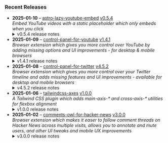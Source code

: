 ### Recent Releases

<!-- RECENT_RELEASES -->
<ul>
<li>
  <strong>2025-01-10</strong> – <a href="https://github.com/insin/astro-lazy-youtube-embed">astro-lazy-youtube-embed</a> <a href="https://github.com/insin/astro-lazy-youtube-embed/releases/tag/v0.5.4">v0.5.4</a>
  <div><em>Embed YouTube videos with a static placeholder which only embeds when you click</em></div>
  <details><summary>v0.5.4 release notes</summary><h3>Changed</h3>
<ul>
<li>Add missing shadow to the SVG in the "Watch on YouTube" link and reduce its size</li>
</ul></details>
</li>
<li>
  <strong>2025-01-09</strong> – <a href="https://github.com/insin/control-panel-for-youtube">control-panel-for-youtube</a> <a href="https://github.com/insin/control-panel-for-youtube/releases/tag/v1.4.1">v1.4.1</a>
  <div><em>Browser extension which gives you more control over YouTube by adding missing options and UI improvements - for desktop &amp; mobile browsers</em></div>
  <details><summary>v1.4.1 release notes</summary><p>Visit the <a href="https://jbscript.dev/control-panel-for-youtube" rel="nofollow">Control Panel for YouTube website</a> for installation links, more information about the extension, and FAQs. Follow <a href="https://twitter.com/ControlPanelFYT" rel="nofollow">@ControlPanelFYT</a> on Twitter for updates.</p>
<h2>Changes</h2>
<ul>
<li>Hide AI summaries in Search results on desktop</li>
<li>Remove pink from the page progress bar on desktop</li>
<li>Fixed hiding "Search with your voice" on mobile</li>
<li>Fixed hiding the ad slot immediately below video comments on mobile</li>
<li>Hide new grid format for Shorts in Home on mobile</li>
<li>Fixed hiding suggested sections for logged-out users in Home on mobile</li>
</ul>
<h2>Availability</h2>
<p>New versions have to be reviewed and published by each browser extension store before they're available for use.</p>
<p>This version is available in the following extension stores:</p>
<p><a href="https://apps.apple.com/app/id6478456678?platform=mac" rel="nofollow"><img src="https://user-images.githubusercontent.com/226692/216768643-4756e33c-1e61-41a7-9c56-9bd80f10bcc9.png" alt="Mac App Store" style="max-width: 100%;"></a> <a href="https://addons.mozilla.org/firefox/addon/control-panel-for-youtube/" rel="nofollow"><img src="https://private-user-images.githubusercontent.com/226692/307636781-566d72e8-bd40-43a4-9118-1768946f5b20.png?jwt=eyJhbGciOiJIUzI1NiIsInR5cCI6IkpXVCJ9.eyJpc3MiOiJnaXRodWIuY29tIiwiYXVkIjoicmF3LmdpdGh1YnVzZXJjb250ZW50LmNvbSIsImtleSI6ImtleTUiLCJleHAiOjE3MzY1MjkwMzEsIm5iZiI6MTczNjUyODczMSwicGF0aCI6Ii8yMjY2OTIvMzA3NjM2NzgxLTU2NmQ3MmU4LWJkNDAtNDNhNC05MTE4LTE3Njg5NDZmNWIyMC5wbmc_WC1BbXotQWxnb3JpdGhtPUFXUzQtSE1BQy1TSEEyNTYmWC1BbXotQ3JlZGVudGlhbD1BS0lBVkNPRFlMU0E1M1BRSzRaQSUyRjIwMjUwMTEwJTJGdXMtZWFzdC0xJTJGczMlMkZhd3M0X3JlcXVlc3QmWC1BbXotRGF0ZT0yMDI1MDExMFQxNzA1MzFaJlgtQW16LUV4cGlyZXM9MzAwJlgtQW16LVNpZ25hdHVyZT0xM2NmODI5NjMwMDU2NmJkMDkwOTIwYmM1ZmU4OGRlMDQ5YmYwMTM4MThjNjgwOTRlOGRhMjc0ZWE3OTI2ODM1JlgtQW16LVNpZ25lZEhlYWRlcnM9aG9zdCJ9.ENKZTB5hReVxIWh-e6_4ITEZ8zPWCsrTZVYipl_8q8I" alt="Mozilla Add-ons" content-type-secured-asset="image/png" secured-asset-link="" style="max-width: 100%;"></a> <a href="https://chromewebstore.google.com/detail/control-panel-for-youtube/lodcanccmfbpjjpnngindkkmiehimile" rel="nofollow"><img src="https://private-user-images.githubusercontent.com/226692/307584913-08b44d7b-61d5-49f2-9a76-607eb36fe407.png?jwt=eyJhbGciOiJIUzI1NiIsInR5cCI6IkpXVCJ9.eyJpc3MiOiJnaXRodWIuY29tIiwiYXVkIjoicmF3LmdpdGh1YnVzZXJjb250ZW50LmNvbSIsImtleSI6ImtleTUiLCJleHAiOjE3MzY1MjkwMzEsIm5iZiI6MTczNjUyODczMSwicGF0aCI6Ii8yMjY2OTIvMzA3NTg0OTEzLTA4YjQ0ZDdiLTYxZDUtNDlmMi05YTc2LTYwN2ViMzZmZTQwNy5wbmc_WC1BbXotQWxnb3JpdGhtPUFXUzQtSE1BQy1TSEEyNTYmWC1BbXotQ3JlZGVudGlhbD1BS0lBVkNPRFlMU0E1M1BRSzRaQSUyRjIwMjUwMTEwJTJGdXMtZWFzdC0xJTJGczMlMkZhd3M0X3JlcXVlc3QmWC1BbXotRGF0ZT0yMDI1MDExMFQxNzA1MzFaJlgtQW16LUV4cGlyZXM9MzAwJlgtQW16LVNpZ25hdHVyZT1lNGU5ZTYzZWE0NTM3NWYxMjBjMDZmYjA0Y2I1N2Y4MTAyOTJhOTg3M2Y3ZWMyODFmNzQ0MzViOTZmYTI5Y2UwJlgtQW16LVNpZ25lZEhlYWRlcnM9aG9zdCJ9.d79AZvI-RPyOdllRFgm9-bKVDujWc6JJvKpPxeTnu2M" alt="Chrome Web Store" content-type-secured-asset="image/png" secured-asset-link="" style="max-width: 100%;"></a></p>

<h2>Donate</h2>
<p>Support Control Panel for YouTube development with a tip:</p>
<p><a href="https://ko-fi.com/jbscript" rel="nofollow"><img src="https://private-user-images.githubusercontent.com/226692/330361609-c318a7d3-695e-448d-af15-ef0b934ae168.png?jwt=eyJhbGciOiJIUzI1NiIsInR5cCI6IkpXVCJ9.eyJpc3MiOiJnaXRodWIuY29tIiwiYXVkIjoicmF3LmdpdGh1YnVzZXJjb250ZW50LmNvbSIsImtleSI6ImtleTUiLCJleHAiOjE3MzY1MjkwMzEsIm5iZiI6MTczNjUyODczMSwicGF0aCI6Ii8yMjY2OTIvMzMwMzYxNjA5LWMzMThhN2QzLTY5NWUtNDQ4ZC1hZjE1LWVmMGI5MzRhZTE2OC5wbmc_WC1BbXotQWxnb3JpdGhtPUFXUzQtSE1BQy1TSEEyNTYmWC1BbXotQ3JlZGVudGlhbD1BS0lBVkNPRFlMU0E1M1BRSzRaQSUyRjIwMjUwMTEwJTJGdXMtZWFzdC0xJTJGczMlMkZhd3M0X3JlcXVlc3QmWC1BbXotRGF0ZT0yMDI1MDExMFQxNzA1MzFaJlgtQW16LUV4cGlyZXM9MzAwJlgtQW16LVNpZ25hdHVyZT02ZWM3MTI0MDc0Zjk1YzAyNjlmNjBlOWVkZjAzY2VmODNkZDUwYzVlZGE5NzAyYjIzMGYxNGQ5NTVhZDhjY2I1JlgtQW16LVNpZ25lZEhlYWRlcnM9aG9zdCJ9.R8E5TgP3ODaAmKQ-wTHURv1aS7I9LXRC72ubYE1vWtU" alt="Support me on Ko-fi" content-type-secured-asset="image/png" secured-asset-link="" style="max-width: 100%;"></a></p></details>
</li>
<li>
  <strong>2025-01-08</strong> – <a href="https://github.com/insin/control-panel-for-twitter">control-panel-for-twitter</a> <a href="https://github.com/insin/control-panel-for-twitter/releases/tag/v4.5.2">v4.5.2</a>
  <div><em>Browser extension which gives you more control over your Twitter timeline and adds missing features and UI improvements - available for desktop and mobile browsers</em></div>
  <details><summary>v4.5.2 release notes</summary><p>Visit the <a href="https://jbscript.dev/control-panel-for-twitter" rel="nofollow">Control Panel for Twitter website</a> for installation links, more information about the extension, and FAQs. Follow <a href="https://twitter.com/ControlPanelFT" rel="nofollow">@ControlPanelFT</a> on Twitter for updates.</p>
<h2>Changes</h2>
<ul>
<li>Hide suggested Grok prompts in Tweets</li>
<li>Changed how Tweets are hidden to also hide the new separator between them</li>
</ul>
<h2>Availability</h2>
<p>New versions have to be reviewed and published by each browser extension store before they're available for use.</p>
<p>This version is available in the following extension stores:</p>
<p><a href="https://chromewebstore.google.com/detail/control-panel-for-twitter/kpmjjdhbcfebfjgdnpjagcndoelnidfj" rel="nofollow"><img src="https://user-images.githubusercontent.com/226692/212897023-9e66b1b0-e1cd-44df-a4f2-3d5bda80c5f8.png" alt="Chrome Web Store" style="max-width: 100%;"></a> <a href="https://microsoftedge.microsoft.com/addons/detail/control-panel-for-twitter/foccddlibbeccjiobcnakipdpkjiijjp" rel="nofollow"><img src="https://user-images.githubusercontent.com/226692/212897573-34b1af0a-dc5a-4aa2-a1e7-ca85d3823f9f.png" alt="Edge Add-ons" style="max-width: 100%;"></a></p>

<h2>Screenshots</h2>
<h3>Hiding suggested Grok prompts</h3>
<table>
<thead>
<tr>
<th align="center">Before</th>
<th align="center">After</th>
</tr>
</thead>
<tbody>
<tr>
<td align="center"><a target="_blank" rel="noopener noreferrer" href="https://private-user-images.githubusercontent.com/226692/401084550-f1362328-58db-4325-abc1-e82c652531ee.png?jwt=eyJhbGciOiJIUzI1NiIsInR5cCI6IkpXVCJ9.eyJpc3MiOiJnaXRodWIuY29tIiwiYXVkIjoicmF3LmdpdGh1YnVzZXJjb250ZW50LmNvbSIsImtleSI6ImtleTUiLCJleHAiOjE3MzY1MjkwMzEsIm5iZiI6MTczNjUyODczMSwicGF0aCI6Ii8yMjY2OTIvNDAxMDg0NTUwLWYxMzYyMzI4LTU4ZGItNDMyNS1hYmMxLWU4MmM2NTI1MzFlZS5wbmc_WC1BbXotQWxnb3JpdGhtPUFXUzQtSE1BQy1TSEEyNTYmWC1BbXotQ3JlZGVudGlhbD1BS0lBVkNPRFlMU0E1M1BRSzRaQSUyRjIwMjUwMTEwJTJGdXMtZWFzdC0xJTJGczMlMkZhd3M0X3JlcXVlc3QmWC1BbXotRGF0ZT0yMDI1MDExMFQxNzA1MzFaJlgtQW16LUV4cGlyZXM9MzAwJlgtQW16LVNpZ25hdHVyZT1hZTE0MjEwOGMxNTI1OTQzNjhiYzcwNDE2NDVmODQ1Njc1ZWJkN2E2OWU0ZDA1MzcxNTBlY2YxMmI1Y2ZkOGU0JlgtQW16LVNpZ25lZEhlYWRlcnM9aG9zdCJ9.6ZAPAmy9rxU2IfItU0F_TDJYO9Nrafiw6rRxY1mN5yM"><img src="https://private-user-images.githubusercontent.com/226692/401084550-f1362328-58db-4325-abc1-e82c652531ee.png?jwt=eyJhbGciOiJIUzI1NiIsInR5cCI6IkpXVCJ9.eyJpc3MiOiJnaXRodWIuY29tIiwiYXVkIjoicmF3LmdpdGh1YnVzZXJjb250ZW50LmNvbSIsImtleSI6ImtleTUiLCJleHAiOjE3MzY1MjkwMzEsIm5iZiI6MTczNjUyODczMSwicGF0aCI6Ii8yMjY2OTIvNDAxMDg0NTUwLWYxMzYyMzI4LTU4ZGItNDMyNS1hYmMxLWU4MmM2NTI1MzFlZS5wbmc_WC1BbXotQWxnb3JpdGhtPUFXUzQtSE1BQy1TSEEyNTYmWC1BbXotQ3JlZGVudGlhbD1BS0lBVkNPRFlMU0E1M1BRSzRaQSUyRjIwMjUwMTEwJTJGdXMtZWFzdC0xJTJGczMlMkZhd3M0X3JlcXVlc3QmWC1BbXotRGF0ZT0yMDI1MDExMFQxNzA1MzFaJlgtQW16LUV4cGlyZXM9MzAwJlgtQW16LVNpZ25hdHVyZT1hZTE0MjEwOGMxNTI1OTQzNjhiYzcwNDE2NDVmODQ1Njc1ZWJkN2E2OWU0ZDA1MzcxNTBlY2YxMmI1Y2ZkOGU0JlgtQW16LVNpZ25lZEhlYWRlcnM9aG9zdCJ9.6ZAPAmy9rxU2IfItU0F_TDJYO9Nrafiw6rRxY1mN5yM" alt="" content-type-secured-asset="image/png" style="max-width: 100%;"></a></td>
<td align="center"><a target="_blank" rel="noopener noreferrer" href="https://private-user-images.githubusercontent.com/226692/401084570-86cd5ab7-d7fb-4e89-8021-bba3f69aa15c.png?jwt=eyJhbGciOiJIUzI1NiIsInR5cCI6IkpXVCJ9.eyJpc3MiOiJnaXRodWIuY29tIiwiYXVkIjoicmF3LmdpdGh1YnVzZXJjb250ZW50LmNvbSIsImtleSI6ImtleTUiLCJleHAiOjE3MzY1MjkwMzEsIm5iZiI6MTczNjUyODczMSwicGF0aCI6Ii8yMjY2OTIvNDAxMDg0NTcwLTg2Y2Q1YWI3LWQ3ZmItNGU4OS04MDIxLWJiYTNmNjlhYTE1Yy5wbmc_WC1BbXotQWxnb3JpdGhtPUFXUzQtSE1BQy1TSEEyNTYmWC1BbXotQ3JlZGVudGlhbD1BS0lBVkNPRFlMU0E1M1BRSzRaQSUyRjIwMjUwMTEwJTJGdXMtZWFzdC0xJTJGczMlMkZhd3M0X3JlcXVlc3QmWC1BbXotRGF0ZT0yMDI1MDExMFQxNzA1MzFaJlgtQW16LUV4cGlyZXM9MzAwJlgtQW16LVNpZ25hdHVyZT01MWY0NjY2MjFhZTAwYjJlNjY3NWQ1YjQ2ZjcwMzhhYjMzZTBiNjRjN2Q2MTA2NjQzZDlkOTAxZGQxZGI4Y2FhJlgtQW16LVNpZ25lZEhlYWRlcnM9aG9zdCJ9.3MJk_dw4y5jxdARcIcmuRqc_sv1Mjc5eXoR4Jq7t7T8"><img src="https://private-user-images.githubusercontent.com/226692/401084570-86cd5ab7-d7fb-4e89-8021-bba3f69aa15c.png?jwt=eyJhbGciOiJIUzI1NiIsInR5cCI6IkpXVCJ9.eyJpc3MiOiJnaXRodWIuY29tIiwiYXVkIjoicmF3LmdpdGh1YnVzZXJjb250ZW50LmNvbSIsImtleSI6ImtleTUiLCJleHAiOjE3MzY1MjkwMzEsIm5iZiI6MTczNjUyODczMSwicGF0aCI6Ii8yMjY2OTIvNDAxMDg0NTcwLTg2Y2Q1YWI3LWQ3ZmItNGU4OS04MDIxLWJiYTNmNjlhYTE1Yy5wbmc_WC1BbXotQWxnb3JpdGhtPUFXUzQtSE1BQy1TSEEyNTYmWC1BbXotQ3JlZGVudGlhbD1BS0lBVkNPRFlMU0E1M1BRSzRaQSUyRjIwMjUwMTEwJTJGdXMtZWFzdC0xJTJGczMlMkZhd3M0X3JlcXVlc3QmWC1BbXotRGF0ZT0yMDI1MDExMFQxNzA1MzFaJlgtQW16LUV4cGlyZXM9MzAwJlgtQW16LVNpZ25hdHVyZT01MWY0NjY2MjFhZTAwYjJlNjY3NWQ1YjQ2ZjcwMzhhYjMzZTBiNjRjN2Q2MTA2NjQzZDlkOTAxZGQxZGI4Y2FhJlgtQW16LVNpZ25lZEhlYWRlcnM9aG9zdCJ9.3MJk_dw4y5jxdARcIcmuRqc_sv1Mjc5eXoR4Jq7t7T8" alt="" content-type-secured-asset="image/png" style="max-width: 100%;"></a></td>
</tr>
</tbody>
</table>
<h2>Donate</h2>
<p>Support Control Panel for Twitter development with a tip:</p>
<p><a href="https://ko-fi.com/jbscript" rel="nofollow"><img src="https://private-user-images.githubusercontent.com/226692/330361609-c318a7d3-695e-448d-af15-ef0b934ae168.png?jwt=eyJhbGciOiJIUzI1NiIsInR5cCI6IkpXVCJ9.eyJpc3MiOiJnaXRodWIuY29tIiwiYXVkIjoicmF3LmdpdGh1YnVzZXJjb250ZW50LmNvbSIsImtleSI6ImtleTUiLCJleHAiOjE3MzY1MjkwMzEsIm5iZiI6MTczNjUyODczMSwicGF0aCI6Ii8yMjY2OTIvMzMwMzYxNjA5LWMzMThhN2QzLTY5NWUtNDQ4ZC1hZjE1LWVmMGI5MzRhZTE2OC5wbmc_WC1BbXotQWxnb3JpdGhtPUFXUzQtSE1BQy1TSEEyNTYmWC1BbXotQ3JlZGVudGlhbD1BS0lBVkNPRFlMU0E1M1BRSzRaQSUyRjIwMjUwMTEwJTJGdXMtZWFzdC0xJTJGczMlMkZhd3M0X3JlcXVlc3QmWC1BbXotRGF0ZT0yMDI1MDExMFQxNzA1MzFaJlgtQW16LUV4cGlyZXM9MzAwJlgtQW16LVNpZ25hdHVyZT02ZWM3MTI0MDc0Zjk1YzAyNjlmNjBlOWVkZjAzY2VmODNkZDUwYzVlZGE5NzAyYjIzMGYxNGQ5NTVhZDhjY2I1JlgtQW16LVNpZ25lZEhlYWRlcnM9aG9zdCJ9.R8E5TgP3ODaAmKQ-wTHURv1aS7I9LXRC72ubYE1vWtU" alt="Support me on Ko-fi" content-type-secured-asset="image/png" secured-asset-link="" style="max-width: 100%;"></a></p></details>
</li>
<li>
  <strong>2025-01-06</strong> – <a href="https://github.com/insin/tailwindcss-axes">tailwindcss-axes</a> <a href="https://github.com/insin/tailwindcss-axes/releases/tag/v1.0.0">v1.0.0</a>
  <div><em>A Tailwind CSS plugin which adds main-axis-* and cross-axis-* utilities for flexbox alignment</em></div>
  <details><summary>v1.0.0 release notes</summary><p>Initial version</p></details>
</li>
<li>
  <strong>2025-01-02</strong> – <a href="https://github.com/insin/comments-owl-for-hacker-news">comments-owl-for-hacker-news</a> <a href="https://github.com/insin/comments-owl-for-hacker-news/releases/tag/v3.0.0">v3.0.0</a>
  <div><em>Browser extension which makes it easer to follow comment threads on Hacker News across multiple visits, allows you to annotate and mute users, and other UI tweaks and mobile UX improvements</em></div>
  <details><summary>v3.0.0 release notes</summary><p>Visit the <a href="https://soitis.dev/comments-owl-for-hacker-news" rel="nofollow">Comments Owl for Hacker News website</a> for installation links, more information about the extension, and FAQs. Follow <a href="https://bsky.app/profile/soitis.dev" rel="nofollow">@soitis.dev</a> on Bluesky for updates.</p>
<h2>Changes</h2>
<ul>
<li>Created an MV3 version to avoid being disabled on Chrome (thanks, Google!)</li>
<li>Fixed accessibility issue with toggle control</li>
<li>Fixed flagging/hiding sometimes still happening when you cancel the confirm dialog</li>
<li>Added Microsoft Edge version</li>
</ul>
<h2>Availability</h2>

<p>This version is available in the following extension stores:</p>
<p><a href="https://apps.apple.com/us/app/comments-owl-for-hacker-news/id6451333500" rel="nofollow"><img src="https://user-images.githubusercontent.com/226692/216768643-4756e33c-1e61-41a7-9c56-9bd80f10bcc9.png" alt="Apple App Store" style="max-width: 100%;"></a> <a href="https://addons.mozilla.org/en-US/firefox/addon/hn-comments-owl/" rel="nofollow"><img src="https://user-images.githubusercontent.com/226692/212897487-f3993495-2032-44a4-b0c6-1bd1d9cc56dd.png" alt="Firefox Add-ons" style="max-width: 100%;"></a> <a href="https://chrome.google.com/webstore/detail/kpoggabejgbenjahggloahnnaolmfock?authuser=0&amp;hl=en" rel="nofollow"><img src="https://user-images.githubusercontent.com/226692/212897023-9e66b1b0-e1cd-44df-a4f2-3d5bda80c5f8.png" alt="Chrome Web Store" style="max-width: 100%;"></a> <a href="https://microsoftedge.microsoft.com/addons/detail/comments-owl-for-hacker-n/bjnennjehfgeloomhojghbhbiaaapjfk" rel="nofollow"><img src="https://private-user-images.githubusercontent.com/226692/399983612-5b505795-5794-4057-98a5-3b11c54724dc.png?jwt=eyJhbGciOiJIUzI1NiIsInR5cCI6IkpXVCJ9.eyJpc3MiOiJnaXRodWIuY29tIiwiYXVkIjoicmF3LmdpdGh1YnVzZXJjb250ZW50LmNvbSIsImtleSI6ImtleTUiLCJleHAiOjE3MzY1MjkwMzEsIm5iZiI6MTczNjUyODczMSwicGF0aCI6Ii8yMjY2OTIvMzk5OTgzNjEyLTViNTA1Nzk1LTU3OTQtNDA1Ny05OGE1LTNiMTFjNTQ3MjRkYy5wbmc_WC1BbXotQWxnb3JpdGhtPUFXUzQtSE1BQy1TSEEyNTYmWC1BbXotQ3JlZGVudGlhbD1BS0lBVkNPRFlMU0E1M1BRSzRaQSUyRjIwMjUwMTEwJTJGdXMtZWFzdC0xJTJGczMlMkZhd3M0X3JlcXVlc3QmWC1BbXotRGF0ZT0yMDI1MDExMFQxNzA1MzFaJlgtQW16LUV4cGlyZXM9MzAwJlgtQW16LVNpZ25hdHVyZT1kNWFlNzgwNGZmZWIwM2Y4YWU2YjU0ODRjMzkyMzgzMDk5MmYxOWVhNDI4M2NkMTQ4OGE3MmJlNDM3MzBhNDUwJlgtQW16LVNpZ25lZEhlYWRlcnM9aG9zdCJ9.KjNbuGDqrcQOs2n1OputLSywigbB0JIihwqFzVQGWzk" alt="Edge Add-ons" content-type-secured-asset="image/png" secured-asset-link="" style="max-width: 100%;"></a></p>
<h2>Donate</h2>
<p>Support Comments Owl for Hacker News development with a tip:</p>
<p><a href="https://ko-fi.com/jbscript" rel="nofollow"><img src="https://private-user-images.githubusercontent.com/226692/330361609-c318a7d3-695e-448d-af15-ef0b934ae168.png?jwt=eyJhbGciOiJIUzI1NiIsInR5cCI6IkpXVCJ9.eyJpc3MiOiJnaXRodWIuY29tIiwiYXVkIjoicmF3LmdpdGh1YnVzZXJjb250ZW50LmNvbSIsImtleSI6ImtleTUiLCJleHAiOjE3MzY1MjkwMzEsIm5iZiI6MTczNjUyODczMSwicGF0aCI6Ii8yMjY2OTIvMzMwMzYxNjA5LWMzMThhN2QzLTY5NWUtNDQ4ZC1hZjE1LWVmMGI5MzRhZTE2OC5wbmc_WC1BbXotQWxnb3JpdGhtPUFXUzQtSE1BQy1TSEEyNTYmWC1BbXotQ3JlZGVudGlhbD1BS0lBVkNPRFlMU0E1M1BRSzRaQSUyRjIwMjUwMTEwJTJGdXMtZWFzdC0xJTJGczMlMkZhd3M0X3JlcXVlc3QmWC1BbXotRGF0ZT0yMDI1MDExMFQxNzA1MzFaJlgtQW16LUV4cGlyZXM9MzAwJlgtQW16LVNpZ25hdHVyZT02ZWM3MTI0MDc0Zjk1YzAyNjlmNjBlOWVkZjAzY2VmODNkZDUwYzVlZGE5NzAyYjIzMGYxNGQ5NTVhZDhjY2I1JlgtQW16LVNpZ25lZEhlYWRlcnM9aG9zdCJ9.R8E5TgP3ODaAmKQ-wTHURv1aS7I9LXRC72ubYE1vWtU" alt="Support us on Ko-fi" content-type-secured-asset="image/png" secured-asset-link="" style="max-width: 100%;"></a></p></details>
</li>
</ul>
<!-- /RECENT_RELEASES -->
